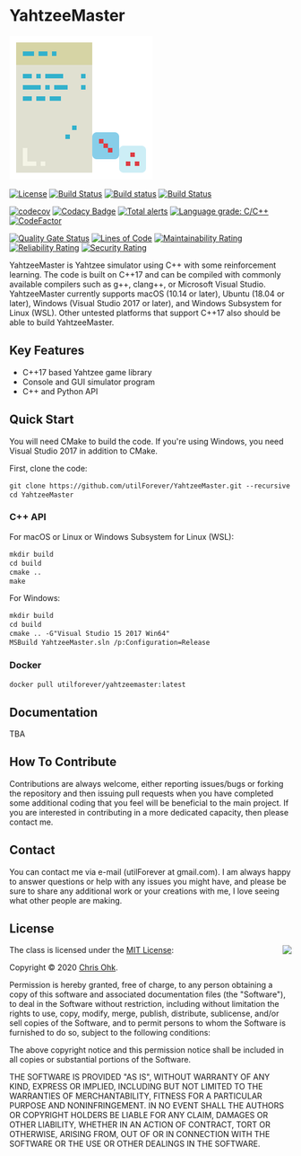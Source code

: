 # YahtzeeMaster

<img src="./Medias/Logos/Logo.png" width=256 height=256 />

[![License](https://img.shields.io/badge/Licence-MIT-blue.svg)](https://github.com/utilForever/YahtzeeMaster/blob/master/LICENSE) [![Build Status](https://travis-ci.com/utilForever/YahtzeeMaster.svg?branch=master)](https://travis-ci.org/utilForever/YahtzeeMaster/branches) [![Build status](https://ci.appveyor.com/api/projects/status/github/utilForever/YahtzeeMaster?branch=master&svg=true)](https://ci.appveyor.com/project/utilForever/YahtzeeMaster/branch/master) [![Build Status](https://utilforever.visualstudio.com/YahtzeeMaster/_apis/build/status/utilForever.YahtzeeMaster?branchName=master)](https://utilforever.visualstudio.com/YahtzeeMaster/_build/latest?definitionId=16&branchName=master)

[![codecov](https://codecov.io/gh/utilForever/YahtzeeMaster/branch/master/graph/badge.svg)](https://codecov.io/gh/utilForever/YahtzeeMaster)
[![Codacy Badge](https://api.codacy.com/project/badge/Grade/3e1f5dc4c5484c1dad24168da3c1059b)](https://www.codacy.com/manual/utilForever/YahtzeeMaster?utm_source=github.com&amp;utm_medium=referral&amp;utm_content=utilForever/YahtzeeMaster&amp;utm_campaign=Badge_Grade)
[![Total alerts](https://img.shields.io/lgtm/alerts/g/utilForever/YahtzeeMaster.svg?logo=lgtm&logoWidth=18)](https://lgtm.com/projects/g/utilForever/YahtzeeMaster/alerts/)
[![Language grade: C/C++](https://img.shields.io/lgtm/grade/cpp/g/utilForever/YahtzeeMaster.svg?logo=lgtm&logoWidth=18)](https://lgtm.com/projects/g/utilForever/YahtzeeMaster/context:cpp)
[![CodeFactor](https://www.codefactor.io/repository/github/utilforever/YahtzeeMaster/badge)](https://www.codefactor.io/repository/github/utilforever/YahtzeeMaster)

[![Quality Gate Status](https://sonarcloud.io/api/project_badges/measure?project=YahtzeeMaster&metric=alert_status)](https://sonarcloud.io/dashboard?id=YahtzeeMaster) [![Lines of Code](https://sonarcloud.io/api/project_badges/measure?project=YahtzeeMaster&metric=ncloc)](https://sonarcloud.io/dashboard?id=YahtzeeMaster) [![Maintainability Rating](https://sonarcloud.io/api/project_badges/measure?project=YahtzeeMaster&metric=sqale_rating)](https://sonarcloud.io/dashboard?id=YahtzeeMaster) [![Reliability Rating](https://sonarcloud.io/api/project_badges/measure?project=YahtzeeMaster&metric=reliability_rating)](https://sonarcloud.io/dashboard?id=YahtzeeMaster) [![Security Rating](https://sonarcloud.io/api/project_badges/measure?project=YahtzeeMaster&metric=security_rating)](https://sonarcloud.io/dashboard?id=YahtzeeMaster)

YahtzeeMaster is Yahtzee simulator using C++ with some reinforcement learning. The code is built on C++17 and can be compiled with commonly available compilers such as g++, clang++, or Microsoft Visual Studio. YahtzeeMaster currently supports macOS (10.14 or later), Ubuntu (18.04 or later), Windows (Visual Studio 2017 or later), and Windows Subsystem for Linux (WSL). Other untested platforms that support C++17 also should be able to build YahtzeeMaster.

## Key Features

  * C++17 based Yahtzee game library
  * Console and GUI simulator program
  * C++ and Python API

## Quick Start

You will need CMake to build the code. If you're using Windows, you need Visual Studio 2017 in addition to CMake.

First, clone the code:

```
git clone https://github.com/utilForever/YahtzeeMaster.git --recursive
cd YahtzeeMaster
```

### C++ API

For macOS or Linux or Windows Subsystem for Linux (WSL):

```
mkdir build
cd build
cmake ..
make
```

For Windows:

```
mkdir build
cd build
cmake .. -G"Visual Studio 15 2017 Win64"
MSBuild YahtzeeMaster.sln /p:Configuration=Release
```

### Docker

```
docker pull utilforever/yahtzeemaster:latest
```

## Documentation

TBA

## How To Contribute

Contributions are always welcome, either reporting issues/bugs or forking the repository and then issuing pull requests when you have completed some additional coding that you feel will be beneficial to the main project. If you are interested in contributing in a more dedicated capacity, then please contact me.

## Contact

You can contact me via e-mail (utilForever at gmail.com). I am always happy to answer questions or help with any issues you might have, and please be sure to share any additional work or your creations with me, I love seeing what other people are making.

## License

<img align="right" src="http://opensource.org/trademarks/opensource/OSI-Approved-License-100x137.png">

The class is licensed under the [MIT License](http://opensource.org/licenses/MIT):

Copyright &copy; 2020 [Chris Ohk](http://www.github.com/utilForever).

Permission is hereby granted, free of charge, to any person obtaining a copy of this software and associated documentation files (the "Software"), to deal in the Software without restriction, including without limitation the rights to use, copy, modify, merge, publish, distribute, sublicense, and/or sell copies of the Software, and to permit persons to whom the Software is furnished to do so, subject to the following conditions:

The above copyright notice and this permission notice shall be included in all copies or substantial portions of the Software.

THE SOFTWARE IS PROVIDED "AS IS", WITHOUT WARRANTY OF ANY KIND, EXPRESS OR IMPLIED, INCLUDING BUT NOT LIMITED TO THE WARRANTIES OF MERCHANTABILITY, FITNESS FOR A PARTICULAR PURPOSE AND NONINFRINGEMENT. IN NO EVENT SHALL THE AUTHORS OR COPYRIGHT HOLDERS BE LIABLE FOR ANY CLAIM, DAMAGES OR OTHER LIABILITY, WHETHER IN AN ACTION OF CONTRACT, TORT OR OTHERWISE, ARISING FROM, OUT OF OR IN CONNECTION WITH THE SOFTWARE OR THE USE OR OTHER DEALINGS IN THE SOFTWARE.